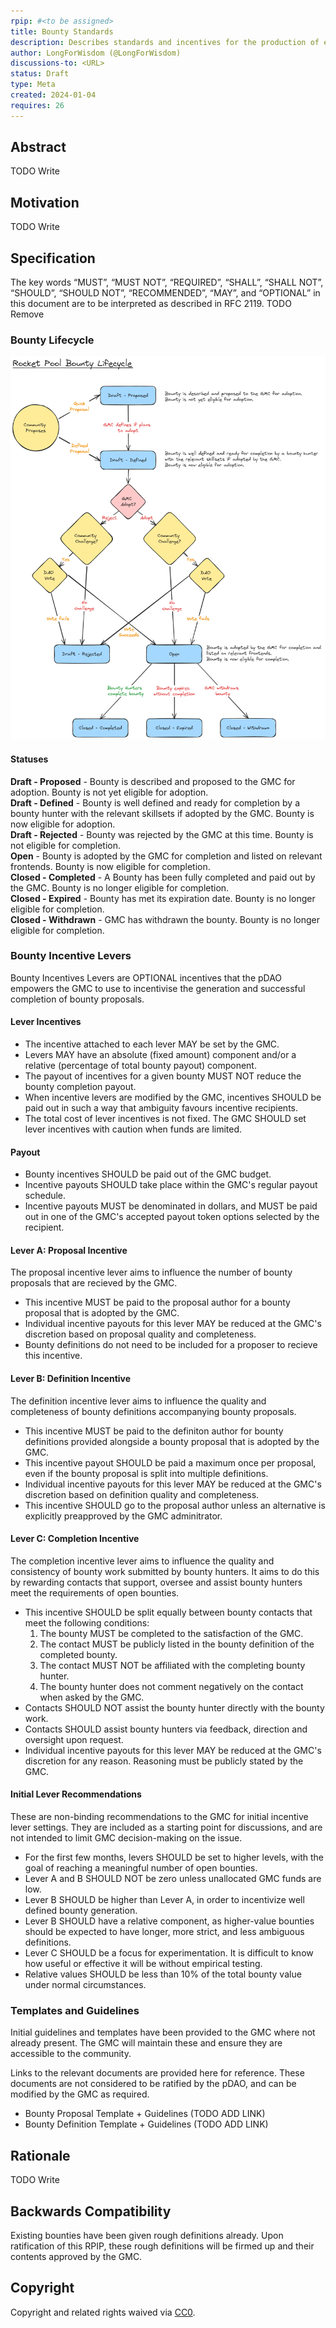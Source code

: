 ```yaml
---
rpip: #<to be assigned>
title: Bounty Standards
description: Describes standards and incentives for the production of effective bounty proposals.
author: LongForWisdom (@LongForWisdom)
discussions-to: <URL>
status: Draft
type: Meta
created: 2024-01-04
requires: 26
---
```


## Abstract

TODO Write

## Motivation

TODO Write

## Specification
The key words “MUST”, “MUST NOT”, “REQUIRED”, “SHALL”, “SHALL NOT”, “SHOULD”, “SHOULD NOT”, “RECOMMENDED”, “MAY”, and “OPTIONAL” in this document are to be interpreted as described in RFC 2119. TODO Remove

### Bounty Lifecycle
![image](../assets/rpip-bounty_standards/bounty-lifecycle.png)

#### Statuses
**Draft - Proposed** - Bounty is described and proposed to the GMC for adoption. Bounty is not yet eligible for adoption.  
**Draft - Defined** - Bounty is well defined and ready for completion by a bounty hunter with the relevant skillsets if adopted by the GMC. Bounty is now eligible for adoption.  
**Draft - Rejected** - Bounty was rejected by the GMC at this time. Bounty is not eligible for completion.  
**Open** - Bounty is adopted by the GMC for completion and listed on relevant frontends. Bounty is now eligible for completion.  
**Closed - Completed** - A Bounty has been fully completed and paid out by the GMC. Bounty is no longer eligible for completion.  
**Closed - Expired** - Bounty has met its expiration date. Bounty is no longer eligible for completion.  
**Closed - Withdrawn** - GMC has withdrawn the bounty. Bounty is no longer eligible for completion.  

### Bounty Incentive Levers
Bounty Incentives Levers are OPTIONAL incentives that the pDAO empowers the GMC to use to incentivise the generation and successful completion of bounty proposals.

#### Lever Incentives
* The incentive attached to each lever MAY be set by the GMC. 
* Levers MAY have an absolute (fixed amount) component and/or a relative (percentage of total bounty payout) component. 
* The payout of incentives for a given bounty MUST NOT reduce the bounty completion payout. 
* When incentive levers are modified by the GMC, incentives SHOULD be paid out in such a way that ambiguity favours incentive recipients.
* The total cost of lever incentives is not fixed. The GMC SHOULD set lever incentives with caution when funds are limited. 

#### Payout
* Bounty incentives SHOULD be paid out of the GMC budget.
* Incentive payouts SHOULD take place within the GMC's regular payout schedule.
* Incentive payouts MUST be denominated in dollars, and MUST be paid out in one of the GMC's accepted payout token options selected by the recipient.

#### Lever A: Proposal Incentive
The proposal incentive lever aims to influence the number of bounty proposals that are recieved by the GMC.
* This incentive MUST be paid to the proposal author for a bounty proposal that is adopted by the GMC. 
* Individual incentive payouts for this lever MAY be reduced at the GMC's discretion based on proposal quality and completeness.
* Bounty definitions do not need to be included for a proposer to recieve this incentive.

#### Lever B: Definition Incentive
The definition incentive lever aims to influence the quality and completeness of bounty definitions accompanying bounty proposals.
* This incentive MUST be paid to the definiton author for bounty definitions provided alongside a bounty proposal that is adopted by the GMC. 
* This incentive payout SHOULD be paid a maximum once per proposal, even if the bounty proposal is split into multiple definitions.
* Individual incentive payouts for this lever MAY be reduced at the GMC's discretion based on definition quality and completeness.
* This incentive SHOULD go to the proposal author unless an alternative is explicitly preapproved by the GMC adminitrator.

#### Lever C: Completion Incentive
The completion incentive lever aims to influence the quality and consistency of bounty work submitted by bounty hunters. It aims to do this by rewarding contacts that support, oversee and assist bounty hunters meet the requirements of open bounties. 
* This incentive SHOULD be split equally between bounty contacts that meet the following conditions:
  1. The bounty MUST be completed to the satisfaction of the GMC.
  2. The contact MUST be publicly listed in the bounty definition of the completed bounty.
  3. The contact MUST NOT be affiliated with the completing bounty hunter.
  4. The bounty hunter does not comment negatively on the contact when asked by the GMC.
* Contacts SHOULD NOT assist the bounty hunter directly with the bounty work.
* Contacts SHOULD assist bounty hunters via feedback, direction and oversight upon request.
* Individual incentive payouts for this lever MAY be reduced at the GMC's discretion for any reason. Reasoning must be publicly stated by the GMC.

#### Initial Lever Recommendations
These are non-binding recommendations to the GMC for initial incentive lever settings. They are included as a starting point for discussions, and are not intended to limit GMC decision-making on the issue.
* For the first few months, levers SHOULD be set to higher levels, with the goal of reaching a meaningful number of open bounties.
* Lever A and B SHOULD NOT be zero unless unallocated GMC funds are low.
* Lever B SHOULD be higher than Lever A, in order to incentivize well defined bounty generation.
* Lever B SHOULD have a relative component, as higher-value bounties should be expected to have longer, more strict, and less ambiguous definitions.
* Lever C SHOULD be a focus for experimentation. It is difficult to know how useful or effective it will be without empirical testing.
* Relative values SHOULD be less than 10% of the total bounty value under normal circumstances.

### Templates and Guidelines

Initial guidelines and templates have been provided to the GMC where not already present. The GMC will maintain these and ensure they are accessible to the community. 

Links to the relevant documents are provided here for reference. These documents are not considered to be ratified by the pDAO, and can be modified by the GMC as required.

* Bounty Proposal Template + Guidelines (TODO ADD LINK)
* Bounty Definition Template + Guidelines (TODO ADD LINK)

## Rationale

TODO Write

## Backwards Compatibility
Existing bounties have been given rough definitions already. Upon ratification of this RPIP, these rough definitions will be firmed up and their contents approved by the GMC.

## Copyright
Copyright and related rights waived via [CC0](https://creativecommons.org/publicdomain/zero/1.0/).
